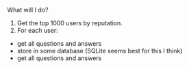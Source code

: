 What will I do?

1. Get the top 1000 users by reputation.
2. For each user:
  * get all questions and answers
  * store in some database (SQLite seems best for this I think)
  * get all questions and answers
